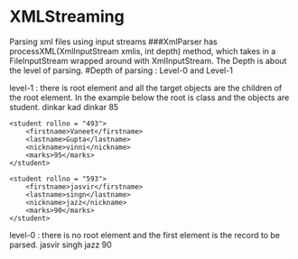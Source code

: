 # XMLStreaming
Parsing xml files using input streams
###XmlParser has processXML(XmlInputStream xmlis, int depth) method, which takes in a FileInputStream wrapped around with XmlInputStream. The Depth is about the level of parsing.
#Depth of parsing : Level-0 and Level-1
<p> 
level-1 : there is root element and all the target objects are the children of the root element. In the example below the root is class and the objects are student.
<?xml version = "1.0"?>
<class>
    <student rollno = "393">
        <firstname>dinkar</firstname>
        <lastname>kad</lastname>
        <nickname>dinkar</nickname>
        <marks>85</marks>
    </student>

    <student rollno = "493">
        <firstname>Vaneet</firstname>
        <lastname>Gupta</lastname>
        <nickname>vinni</nickname>
        <marks>95</marks>
    </student>

    <student rollno = "593">
        <firstname>jasvir</firstname>
        <lastname>singn</lastname>
        <nickname>jazz</nickname>
        <marks>90</marks>
    </student>
</class>

level-0 : there is no root element and the first element is the record to be parsed.
<student rollno = "593">
    <firstname>jasvir</firstname>
    <lastname>singh</lastname>
    <nickname>jazz</nickname>
    <marks>90</marks>
</student>
</p>
